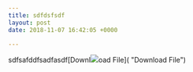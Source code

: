 ```yaml
---
title: sdfdsfsdf
layout: post
date: 2018-11-07 16:42:05 +0000

---
```

sdfsafddfsadfasdf[Downl![](/uploads/2017/11/14/alejandra-higareda-295605.jpg)oad File]( "Download File")